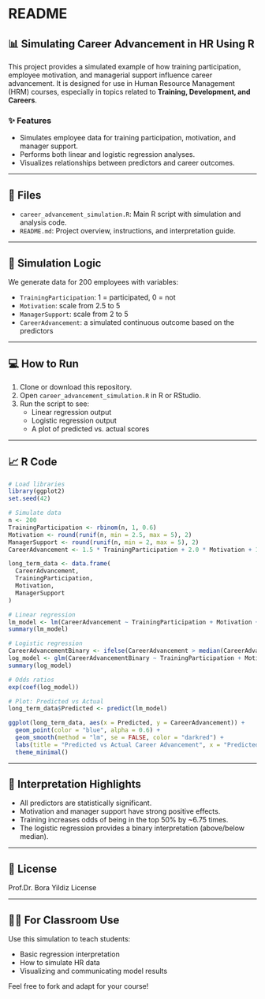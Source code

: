 # README

## 📊 Simulating Career Advancement in HR Using R

This project provides a simulated example of how training participation, employee motivation, and managerial support influence career advancement. It is designed for use in Human Resource Management (HRM) courses, especially in topics related to **Training, Development, and Careers**.

### ✨ Features
- Simulates employee data for training participation, motivation, and manager support.
- Performs both linear and logistic regression analyses.
- Visualizes relationships between predictors and career outcomes.

---

## 📁 Files
- `career_advancement_simulation.R`: Main R script with simulation and analysis code.
- `README.md`: Project overview, instructions, and interpretation guide.

---

## 🧪 Simulation Logic
We generate data for 200 employees with variables:
- `TrainingParticipation`: 1 = participated, 0 = not
- `Motivation`: scale from 2.5 to 5
- `ManagerSupport`: scale from 2 to 5
- `CareerAdvancement`: a simulated continuous outcome based on the predictors

---

## 💻 How to Run
1. Clone or download this repository.
2. Open `career_advancement_simulation.R` in R or RStudio.
3. Run the script to see:
   - Linear regression output
   - Logistic regression output
   - A plot of predicted vs. actual scores

---

## 📈 R Code

```r
# Load libraries
library(ggplot2)
set.seed(42)

# Simulate data
n <- 200
TrainingParticipation <- rbinom(n, 1, 0.6)
Motivation <- round(runif(n, min = 2.5, max = 5), 2)
ManagerSupport <- round(runif(n, min = 2, max = 5), 2)
CareerAdvancement <- 1.5 * TrainingParticipation + 2.0 * Motivation + 1.2 * ManagerSupport + rnorm(n, 0, 2)

long_term_data <- data.frame(
  CareerAdvancement,
  TrainingParticipation,
  Motivation,
  ManagerSupport
)

# Linear regression
lm_model <- lm(CareerAdvancement ~ TrainingParticipation + Motivation + ManagerSupport, data = long_term_data)
summary(lm_model)

# Logistic regression
CareerAdvancementBinary <- ifelse(CareerAdvancement > median(CareerAdvancement), 1, 0)
log_model <- glm(CareerAdvancementBinary ~ TrainingParticipation + Motivation + ManagerSupport, data = long_term_data, family = "binomial")
summary(log_model)

# Odds ratios
exp(coef(log_model))

# Plot: Predicted vs Actual
long_term_data$Predicted <- predict(lm_model)

ggplot(long_term_data, aes(x = Predicted, y = CareerAdvancement)) +
  geom_point(color = "blue", alpha = 0.6) +
  geom_smooth(method = "lm", se = FALSE, color = "darkred") +
  labs(title = "Predicted vs Actual Career Advancement", x = "Predicted", y = "Actual") +
  theme_minimal()
```

---

## 🧠 Interpretation Highlights
- All predictors are statistically significant.
- Motivation and manager support have strong positive effects.
- Training increases odds of being in the top 50% by ~6.75 times.
- The logistic regression provides a binary interpretation (above/below median).

---

## 📘 License
Prof.Dr. Bora Yildiz License

---

## 👨‍🏫 For Classroom Use
Use this simulation to teach students:
- Basic regression interpretation
- How to simulate HR data
- Visualizing and communicating model results

Feel free to fork and adapt for your course!
